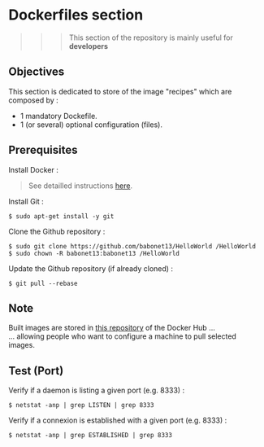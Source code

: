 # Dockerfiles section 
>>> This section of the repository is mainly useful for __developers__

Objectives
-
This section is dedicated to store of the image "recipes" which are composed by :
* 1 mandatory Dockefile. 
* 1 (or several) optional configuration (files). 

Prerequisites
-
Install Docker : 
> See detailled instructions <A href="https://github.com/babonet13/HelloWorld/tree/master/App/docker">here</A>. 

Install Git :
<pre><code>$ sudo apt-get install -y git</code></pre>

Clone the Github repository :
<pre><code>$ sudo git clone https://github.com/babonet13/HelloWorld /HelloWorld
$ sudo chown -R babonet13:babonet13 /HelloWorld</code></pre>

Update the Github repository (if already cloned) :
<pre><code>$ git pull --rebase</code></pre>

Note
-
Built images are stored in <A href="https://hub.docker.com/u/hostyournode/">this repository</A> of the Docker Hub ...   
... allowing people who want to configure a machine to pull selected images.

Test (Port)
-
Verify if a daemon is listing a given port (e.g. 8333) :
<pre><code>$ netstat -anp | grep LISTEN | grep 8333</code></pre>

Verify if a connexion is established with a given port (e.g. 8333) :
<pre><code>$ netstat -anp | grep ESTABLISHED | grep 8333</code></pre>

